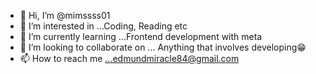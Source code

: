 - 👋 Hi, I’m @mimssss01
- 👀 I’m interested in ...Coding, Reading etc
- 🌱 I’m currently learning ...Frontend development with meta
- 💞️ I’m looking to collaborate on ... Anything that involves developing😁
- 📫 How to reach me ...edmundmiracle84@gmail.com

<!---
mimssss01/mimssss01 is a ✨ special ✨ repository because its `README.md` (this file) appears on your GitHub profile.
You can click the Preview link to take a look at your changes.
--->

